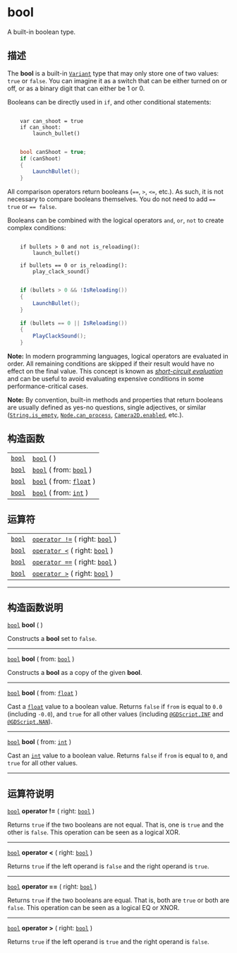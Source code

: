 <!-- ⚠ 请勿编辑本文件 ⚠ -->
<!-- 本文档使用脚本从 WeDot 引擎源码仓库生成。 -->
<!-- 生成脚本：https://github.com/WeDot-Engine/WeDot/tree/4.3/doc/tools/make_md.py； -->
<!-- 原文件：https://github.com/WeDot-Engine/WeDot/tree/4.3/doc/classes/bool.xml。 -->

<div id="_class_bool"></div>

# bool

A built-in boolean type.

## 描述

The **bool** is a built-in [`Variant`](class_variant.md) type that may only store one of two values: `true` or `false`. You can imagine it as a switch that can be either turned on or off, or as a binary digit that can either be 1 or 0.

Booleans can be directly used in `if`, and other conditional statements:



```gdscript

    var can_shoot = true
    if can_shoot:
        launch_bullet()
```

```csharp

    bool canShoot = true;
    if (canShoot)
    {
        LaunchBullet();
    }
```



All comparison operators return booleans (`==`, `>`, `<=`, etc.). As such, it is not necessary to compare booleans themselves. You do not need to add `== true` or `== false`.

Booleans can be combined with the logical operators `and`, `or`, `not` to create complex conditions:



```gdscript

    if bullets > 0 and not is_reloading():
        launch_bullet()
    
    if bullets == 0 or is_reloading():
        play_clack_sound()
```

```csharp

    if (bullets > 0 && !IsReloading())
    {
        LaunchBullet();
    }
    
    if (bullets == 0 || IsReloading())
    {
        PlayClackSound();
    }
```



 **Note:** In modern programming languages, logical operators are evaluated in order. All remaining conditions are skipped if their result would have no effect on the final value. This concept is known as [*short-circuit evaluation*](https://en.wikipedia.org/wiki/Short-circuit_evaluation) and can be useful to avoid evaluating expensive conditions in some performance-critical cases.

 **Note:** By convention, built-in methods and properties that return booleans are usually defined as yes-no questions, single adjectives, or similar ([`String.is_empty`](#class_string_method_is_empty), [`Node.can_process`](#class_node_method_can_process), [`Camera2D.enabled`](#class_camera2d_property_enabled), etc.).









## 构造函数

|||
|:-:|:--|
| [`bool`](class_bool.md) | [`bool`](class_bool.md#class_bool_constructor_bool) ( )                                 |
| [`bool`](class_bool.md) | [`bool`](class_bool.md#class_bool_constructor_bool) ( from: [`bool`](class_bool.md) )   |
| [`bool`](class_bool.md) | [`bool`](class_bool.md#class_bool_constructor_bool) ( from: [`float`](class_float.md) ) |
| [`bool`](class_bool.md) | [`bool`](class_bool.md#class_bool_constructor_bool) ( from: [`int`](class_int.md) )     |

## 运算符

|||
|:-:|:--|
| [`bool`](class_bool.md) | [`operator !=`](class_bool.md#operator_neq_bool) ( right: [`bool`](class_bool.md) ) |
| [`bool`](class_bool.md) | [`operator <`](class_bool.md#operator_lt_bool) ( right: [`bool`](class_bool.md) )   |
| [`bool`](class_bool.md) | [`operator ==`](class_bool.md#operator_eq_bool) ( right: [`bool`](class_bool.md) )  |
| [`bool`](class_bool.md) | [`operator >`](class_bool.md#operator_gt_bool) ( right: [`bool`](class_bool.md) )   |

<!-- rst-class:: classref-section-separator -->

---

## 构造函数说明

<div id="_class_bool_constructor_bool"></div>

[`bool`](class_bool.md) **bool** ( )<div id="class_bool_constructor_bool"></div>

Constructs a **bool** set to `false`.

<!-- rst-class:: classref-item-separator -->

---

[`bool`](class_bool.md) **bool** ( from: [`bool`](class_bool.md) )

Constructs a **bool** as a copy of the given **bool**.

<!-- rst-class:: classref-item-separator -->

---

[`bool`](class_bool.md) **bool** ( from: [`float`](class_float.md) )

Cast a [`float`](class_float.md) value to a boolean value. Returns `false` if `from` is equal to `0.0` (including `-0.0`), and `true` for all other values (including [`@GDScript.INF`](#class_@gdscript_constant_inf) and [`@GDScript.NAN`](#class_@gdscript_constant_nan)).

<!-- rst-class:: classref-item-separator -->

---

[`bool`](class_bool.md) **bool** ( from: [`int`](class_int.md) )

Cast an [`int`](class_int.md) value to a boolean value. Returns `false` if `from` is equal to `0`, and `true` for all other values.

<!-- rst-class:: classref-section-separator -->

---

## 运算符说明

<div id="_class_bool_operator_neq_bool"></div>

[`bool`](class_bool.md) **operator !=** ( right: [`bool`](class_bool.md) ) <div id="class_bool_operator_neq_bool"></div>

Returns `true` if the two booleans are not equal. That is, one is `true` and the other is `false`. This operation can be seen as a logical XOR.

<!-- rst-class:: classref-item-separator -->

---

<div id="_class_bool_operator_lt_bool"></div>

[`bool`](class_bool.md) **operator <** ( right: [`bool`](class_bool.md) ) <div id="class_bool_operator_lt_bool"></div>

Returns `true` if the left operand is `false` and the right operand is `true`.

<!-- rst-class:: classref-item-separator -->

---

<div id="_class_bool_operator_eq_bool"></div>

[`bool`](class_bool.md) **operator ==** ( right: [`bool`](class_bool.md) ) <div id="class_bool_operator_eq_bool"></div>

Returns `true` if the two booleans are equal. That is, both are `true` or both are `false`. This operation can be seen as a logical EQ or XNOR.

<!-- rst-class:: classref-item-separator -->

---

<div id="_class_bool_operator_gt_bool"></div>

[`bool`](class_bool.md) **operator >** ( right: [`bool`](class_bool.md) ) <div id="class_bool_operator_gt_bool"></div>

Returns `true` if the left operand is `true` and the right operand is `false`.

[^virtual]: 本方法通常需要用户覆盖才能生效。
[^const]: 本方法无副作用，不会修改该实例的任何成员变量。
[^vararg]: 本方法除了能接受在此处描述的参数外，还能够继续接受任意数量的参数。
[^constructor]: 本方法用于构造某个类型。
[^static]: 调用本方法无需实例，可直接使用类名进行调用。
[^operator]: 本方法描述的是使用本类型作为左操作数的有效运算符。
[^bitfield]: 这个值是由下列位标志构成位掩码的整数。
[^void]: 无返回值。
